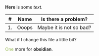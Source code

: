 **Here** is some *text*. 

| #   | Name  |  Is there a problem?|
| --- | ----- | ----- |
| 1.  | Ooops | Maybe it is not so bad? |

What if I change this file a little bit?

<font color="#9bbb59">One</font> more for **obsidian**. 
